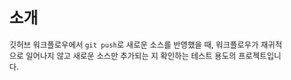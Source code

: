 # 소개

깃허브 워크플로우에서 `git push`로 새로운 소스를 반영했을 때, 워크플로우가 재귀적으로 일어나지 않고 새로운 소스만 추가되는 지 확인하는 테스트 용도의 프로젝트입니다.
